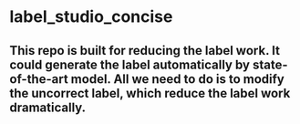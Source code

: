 # label_studio_concise
## This repo is built for reducing the label work. It could generate the label automatically by state-of-the-art model. All we need to do is to modify the uncorrect label, which reduce the label work dramatically.
<img scr = "">
